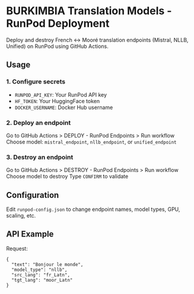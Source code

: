 # BURKIMBIA Translation Models - RunPod Deployment

Deploy and destroy French ↔ Mooré translation endpoints (Mistral, NLLB, Unified) on RunPod using GitHub Actions.

## Usage

### 1. Configure secrets

- `RUNPOD_API_KEY`: Your RunPod API key
- `HF_TOKEN`: Your HuggingFace token
- `DOCKER_USERNAME`: Docker Hub username

### 2. Deploy an endpoint

Go to GitHub Actions > DEPLOY - RunPod Endpoints > Run workflow
Choose model: `mistral_endpoint`, `nllb_endpoint`, or `unified_endpoint`

### 3. Destroy an endpoint

Go to GitHub Actions > DESTROY - RunPod Endpoints > Run workflow
Choose model to destroy
Type `CONFIRM` to validate

## Configuration

Edit `runpod-config.json` to change endpoint names, model types, GPU, scaling, etc.

## API Example

Request:
```
{
  "text": "Bonjour le monde",
  "model_type": "nllb",
  "src_lang": "fr_Latn",
  "tgt_lang": "moor_Latn"
}
```


